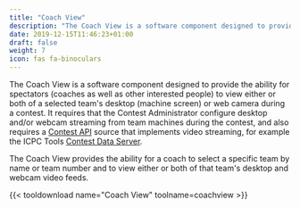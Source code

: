 ```yaml
---
title: "Coach View"
description: "The Coach View is a software component designed to provide the ability for spectators to view either or both of a selected team's desktop or web camera during a contest"
date: 2019-12-15T11:46:23+01:00
draft: false
weight: 7
icon: fas fa-binoculars
---
```


The Coach View is a software component designed to provide the ability for spectators
(coaches as well as other interested people) to view either or both of a selected team's desktop (machine screen)
or web camera during a contest.  It requires that the Contest Administrator configure desktop
and/or webcam streaming from team machines during the contest, and also requires a
[Contest API](https://clics.ecs.baylor.edu/index.php/Contest_API) source that implements video streaming, for
example the ICPC Tools [Contest Data Server](/cds).

The Coach View provides the ability for a coach to select a specific team by name or team number and to view
either or both of that team's desktop and webcam video feeds.

{{< tooldownload name="Coach View" toolname=coachview >}}
